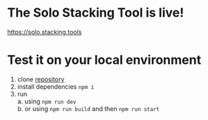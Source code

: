# The Solo Stacking Tool is live!
https://solo.stacking.tools

# Test it on your local environment
1. clone [repository](https://github.com/degen-lab/solo-stacking)
2. install dependencies `npm i`
3. run  
  a. using `npm run dev`  
  b. or using `npm run build` and then `npm run start`  
